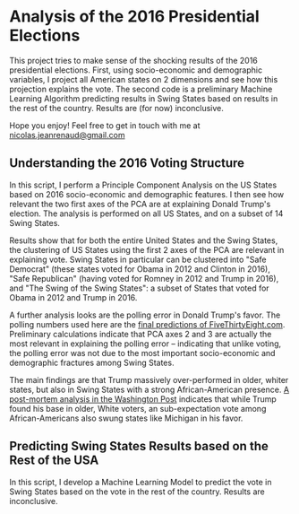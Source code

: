 # Analysis of the 2016 Presidential Elections

This project tries to make sense of the shocking results of the 2016 presidential elections. First, using socio-economic and demographic variables, I project all American states on 2 dimensions and see how this projection explains the vote. The second code is a preliminary Machine Learning Algorithm predicting results in Swing States based on results in the rest of the country. Results are (for now) inconclusive.

Hope you enjoy! Feel free to get in touch with me at nicolas.jeanrenaud@gmail.com


## Understanding the 2016 Voting Structure

In this script, I perform a Principle Component Analysis on the US States based on 2016 socio-economic and demographic features. I then see how relevant the two first axes of the PCA are at explaining Donald Trump's election. The analysis is performed on all US States, and on a subset of 14 Swing States.

Results show that for both the entire United States and the Swing States, the clustering of US States using the first 2 axes of the PCA are relevant in explaining vote. Swing States in particular can be clustered into "Safe Democrat" (these states voted for Obama in 2012 and Clinton in 2016), "Safe Republican" (having voted for Romney in 2012 and Trump in 2016), and "The Swing of the Swing States": a subset of States that voted for Obama in 2012 and Trump in 2016.

A further analysis looks are the polling error in Donald Trump's favor. The polling numbers used here are the [final predictions of FiveThirtyEight.com](https://projects.fivethirtyeight.com/2016-election-forecast/). Preliminary calculations indicate that PCA axes 2 and 3 are actually the most relevant in explaining the polling error – indicating that unlike voting, the polling error was not due to the most important socio-economic and demographic fractures among Swing States.

The main findings are that Trump massively over-performed in older, whiter states, but also in Swing States with a strong African-American presence. [A post-mortem analysis in the Washington Post](https://www.washingtonpost.com/news/monkey-cage/wp/2017/05/08/why-did-trump-win-more-whites-and-fewer-blacks-than-normal-actually-voted/?noredirect=on&utm_term=.4ad3fbe49836) indicates that while Trump found his base in older, White voters, an sub-expectation vote among African-Americans also swung states like Michigan in his favor.

## Predicting Swing States Results based on the Rest of the USA

In this script, I develop a Machine Learning Model to predict the vote in Swing States based on the vote in the rest of the country. Results are inconclusive.
